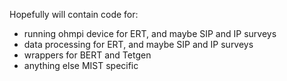 Hopefully will contain code for:
- running ohmpi device for ERT, and maybe SIP and IP surveys
- data processing for ERT, and maybe SIP and IP surveys
- wrappers for BERT and Tetgen
- anything else MIST specific

